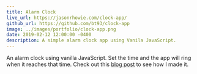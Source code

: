 ```yaml
---
title: Alarm Clock
live_url: https://jasonrhowie.com/clock-app/
github_url: https://github.com/bt93/clock-app
image: ../images/portfolio/clock-app.png
date: 2019-02-12 12:00:00 -0400
description: A simple alarm clock app using Vanila JavaScript.
---
```

An alarm clock using vanilla JavaScript. Set the time and the app will ring when it reaches that time. Check out this [blog post](https://jasonrhowie.com/blog/2019/02/alarm-clock/) to see how I made it.